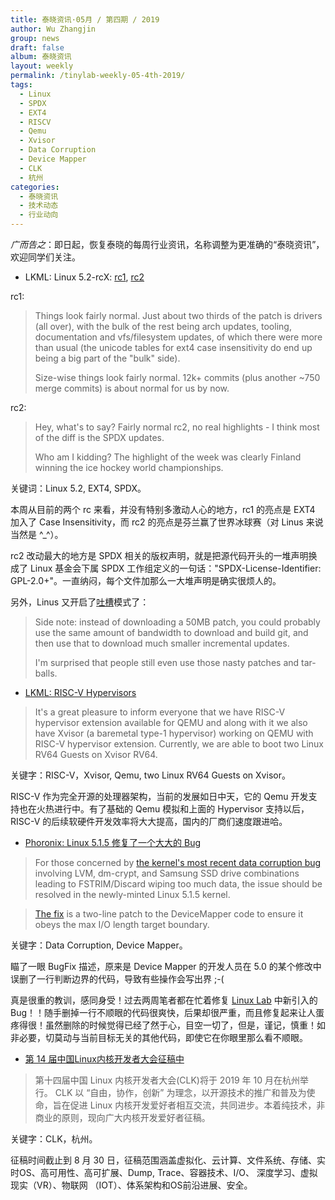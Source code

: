 ```yaml
---
title: 泰晓资讯·05月 / 第四期 / 2019
author: Wu Zhangjin
group: news
draft: false
album: 泰晓资讯
layout: weekly
permalink: /tinylab-weekly-05-4th-2019/
tags:
  - Linux
  - SPDX
  - EXT4
  - RISCV
  - Qemu
  - Xvisor
  - Data Corruption
  - Device Mapper
  - CLK
  - 杭州
categories:
  - 泰晓资讯
  - 技术动态
  - 行业动向
---
```


*广而告之*：即日起，恢复泰晓的每周行业资讯，名称调整为更准确的“泰晓资讯”，欢迎同学们关注。

- LKML: Linux 5.2-rcX: [rc1](https://lkml.org/lkml/2019/5/19/119), [rc2](https://lkml.org/lkml/2019/5/26/232)

rc1:

> Things look fairly normal. Just about two thirds of the patch is drivers (all over), with the bulk of the rest being arch updates, tooling, documentation and vfs/filesystem updates, of which there were more than usual (the unicode tables for ext4 case insensitivity do end up being a big part of the "bulk" side).
>
> Size-wise things look fairly normal. 12k+ commits (plus another ~750 merge commits) is about normal for us by now.

rc2:

> Hey, what's to say? Fairly normal rc2, no real highlights - I think most of the diff is the SPDX updates.
>
> Who am I kidding? The highlight of the week was clearly Finland winning the ice hockey world championships.

关键词：Linux 5.2, EXT4, SPDX。

本周从目前的两个 rc 来看，并没有特别多激动人心的地方，rc1 的亮点是 EXT4 加入了 Case Insensitivity，而 rc2 的亮点是芬兰赢了世界冰球赛（对 Linus 来说当然是 ^_^）。

rc2 改动最大的地方是 SPDX 相关的版权声明，就是把源代码开头的一堆声明换成了 Linux 基金会下属 SPDX 工作组定义的一句话："SPDX-License-Identifier: GPL-2.0+"。一直纳闷，每个文件加那么一大堆声明是确实很烦人的。

另外，Linus 又开启了[吐槽](https://lkml.org/lkml/2017/9/24/633)模式了：

> Side note: instead of downloading a 50MB patch, you could probably use the same amount of bandwidth to download and build git, and then use that to download much smaller incremental updates.
>
> I'm surprised that people still even use those nasty patches and tar-balls.

- [LKML: RISC-V Hypervisors](https://lkml.org/lkml/2019/5/30/714)


> It's a great pleasure to inform everyone that we have RISC-V hypervisor extension available for QEMU and along with it we also have Xvisor (a baremetal type-1 hypervisor) working on QEMU with RISC-V hypervisor extension. Currently, we are able to boot two Linux RV64 Guests on Xvisor RV64.

关键字：RISC-V，Xvisor, Qemu, two Linux RV64 Guests on Xvisor。

RISC-V 作为完全开源的处理器架构，当前的发展如日中天，它的 Qemu 开发支持也在火热进行中。有了基础的 Qemu 模拟和上面的 Hypervisor 支持以后，RISC-V 的后续软硬件开发效率将大大提高，国内的厂商们速度跟进哈。

- [Phoronix: Linux 5.1.5 修复了一个大大的 Bug](https://www.phoronix.com/scan.php?page=news_item&px=Linux-5.1.5-Released)

> For those concerned by [the kernel's most recent data corruption bug](https://www.phoronix.com/scan.php?page=news_item&px=Linux-5.1-FSTRIM-Bug) involving LVM, dm-crypt, and Samsung SSD drive combinations leading to FSTRIM/Discard wiping too much data, the issue should be resolved in the newly-minted Linux 5.1.5 kernel.

> [The fix](https://git.kernel.org/pub/scm/linux/kernel/git/stable/linux.git/commit/?h=linux-5.1.y&id=871e122d55e8d1cd7c0d5dec9bdba1fe45406196) is a two-line patch to the DeviceMapper code to ensure it obeys the max I/O length target boundary.

关键字：Data Corruption, Device Mapper。

瞄了一眼 BugFix 描述，原来是 Device Mapper 的开发人员在 5.0 的某个修改中误删了一行判断边界的代码，导致有些操作会写出界 ;-(

真是很重的教训，感同身受！过去两周笔者都在忙着修复 [Linux Lab](/linux-lab) 中新引入的 Bug！！随手删掉一行不顺眼的代码很爽快，后果却很严重，而且修复起来让人蛋疼得很！虽然删除的时候觉得已经了然于心，目空一切了，但是，谨记，慎重！如非必要，切莫动与当前目标无关的其他代码，即使它在你眼里那么看不顺眼。

- [第 14 届中国Linux内核开发者大会征稿中](http://ckernel.org/)

> 第十四届中国 Linux 内核开发者大会(CLK)将于 2019 年 10 月在杭州举行。 CLK 以 “自由，协作，创新” 为理念，以开源技术的推广和普及为使命，旨在促进 Linux 内核开发爱好者相互交流，共同进步。本着纯技术，非商业的原则，现向广大内核开发爱好者征稿。

关键字：CLK，杭州。

征稿时间截止到 8 月 30 日，征稿范围涵盖虚拟化、云计算、文件系统、存储、实时OS、高可用性、高可扩展、Dump, Trace、容器技术、I/O、
深度学习、虚拟现实（VR）、物联网 （IOT）、体系架构和OS前沿进展、安全。
